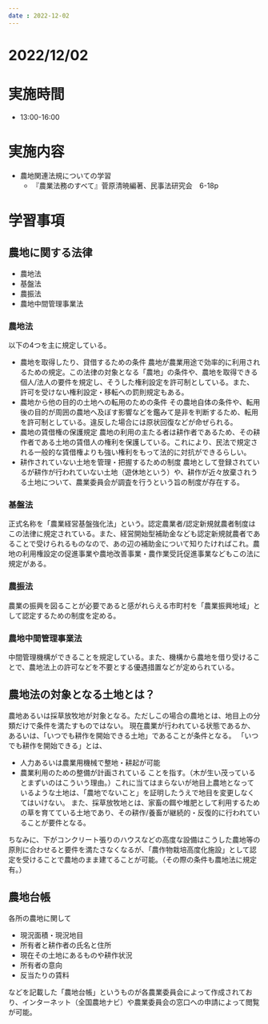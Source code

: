 ```yaml
---
date : 2022-12-02
---
```


# 2022/12/02

# 実施時間
- 13:00-16:00

# 実施内容
- 農地関連法規についての学習
  - 『農業法務のすべて』菅原清暁編著、民事法研究会　6-18p

# 学習事項
## 農地に関する法律
- 農地法
- 基盤法
- 農振法
- 農地中間管理事業法
### 農地法
以下の4つを主に規定している。

- 農地を取得したり、貸借するための条件
  農地が農業用途で効率的に利用されるための規定。この法律の対象となる「農地」の条件や、農地を取得できる個人/法人の要件を規定し、そうした権利設定を許可制としている。また、許可を受けない権利設定・移転への罰則規定もある。
- 農地から他の目的の土地への転用のための条件
  その農地自体の条件や、転用後の目的が周囲の農地へ及ぼす影響などを鑑みて是非を判断するため、転用を許可制としている。違反した場合には原状回復などが命ぜられる。
- 農地の賃借権の保護規定
  農地の利用の主たる者は耕作者であるため、その耕作者である土地の賃借人の権利を保護している。これにより、民法で規定される一般的な賃借権よりも強い権利をもって法的に対抗ができるらしい。
- 耕作されていない土地を管理・把握するための制度
  農地として登録されているが耕作が行われていない土地（遊休地という）や、耕作が近々放棄されうる土地について、農業委員会が調査を行うという旨の制度が存在する。
### 基盤法
正式名称を「農業経営基盤強化法」という。認定農業者/認定新規就農者制度はこの法律に規定されている。また、経営開始型補助金なども認定新規就農者であることで受けられるものなので、あの辺の補助金について知りたければこれ。農地の利用権設定の促進事業や農地改善事業・農作業受託促進事業などもこの法に規定がある。
### 農振法
農業の振興を図ることが必要であると感がれらえる市町村を「農業振興地域」として認定するための制度を定める。
### 農地中間管理事業法
中間管理機構ができることを規定している。また、機構から農地を借り受けることで、農地法上の許可などを不要とする優遇措置などが定められている。

## 農地法の対象となる土地とは？
農地あるいは採草放牧地が対象となる。ただしこの場合の農地とは、地目上の分類だけで条件を満たすものではない。
現在農業が行われている状態であるか、あるいは、「いつでも耕作を開始できる土地」であることが条件となる。
「いつでも耕作を開始できる」とは、
- 人力あるいは農業用機械で整地・耕起が可能
- 農業利用のための整備が計画されている
ことを指す。（木が生い茂っているとまずいのはこういう理由。）これに当てはまらないが地目上農地となっているような土地は、「農地でないこと」を証明したうえで地目を変更しなくてはいけない。
また、採草放牧地とは、家畜の餌や堆肥として利用するための草を育てている土地であり、その耕作/養畜が継続的・反復的に行われていることが要件となる。

ちなみに、下がコンクリート張りのハウスなどの高度な設備はこうした農地等の原則に合わせると要件を満たさなくなるが、「農作物栽培高度化施設」として認定を受けることで農地のまま建てることが可能。（その際の条件も農地法に規定有。）

## 農地台帳
各所の農地に関して

- 現況面積・現況地目
- 所有者と耕作者の氏名と住所
- 現在その土地にあるものや耕作状況
- 所有者の意向
- 反当たりの賃料

などを記載した「農地台帳」というものが各農業委員会によって作成されており、インターネット（全国農地ナビ）や農業委員会の窓口への申請によって閲覧が可能。